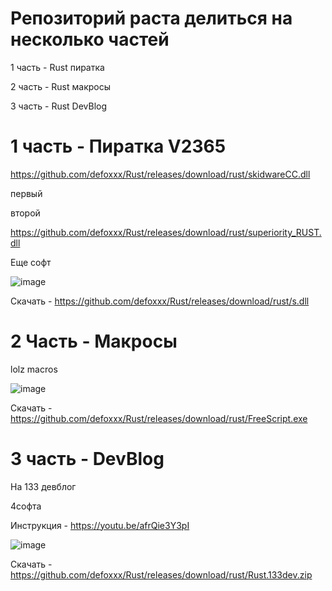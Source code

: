 # Репозиторий раста делиться на несколько частей
1 часть - Rust пиратка

2 часть - Rust макросы

3 часть - Rust DevBlog



# 1 часть - Пиратка V2365

https://github.com/defoxxx/Rust/releases/download/rust/skidwareCC.dll

первый

второй

https://github.com/defoxxx/Rust/releases/download/rust/superiority_RUST.dll

Еще софт 

![image](https://user-images.githubusercontent.com/53594431/206904533-c95999de-ff34-4d48-b7af-dc26201ea303.png)


Скачать - https://github.com/defoxxx/Rust/releases/download/rust/s.dll

# 2 Часть - Макросы

lolz macros


![image](https://user-images.githubusercontent.com/53594431/198866425-51e7510c-8dba-4ea6-9f5f-b81f99863b05.png)


Скачать - https://github.com/defoxxx/Rust/releases/download/rust/FreeScript.exe


# 3 часть - DevBlog

На 133 девблог

4софта

Инструкция - https://youtu.be/afrQie3Y3pI 

![image](https://user-images.githubusercontent.com/53594431/198866468-f9fea422-5284-4198-9be1-39be3e7cd507.png)


Скачать - https://github.com/defoxxx/Rust/releases/download/rust/Rust.133dev.zip


